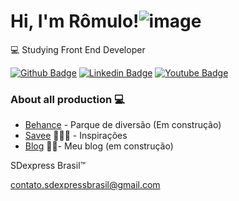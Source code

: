 # Hi, I'm Rômulo!![image](https://user-images.githubusercontent.com/73828375/120840379-8e3eef00-c540-11eb-8178-bcd27c6f5dd4.png)


💻 Studying Front End Developer

[![Github Badge](https://img.shields.io/badge/-Github-000?style=flat-square&logo=Github&logoColor=white&link=https://github.com/Romulo-Filipe-Rodrigues-dos-Reis)](https://github.com/Romulo-Filipe-Rodrigues-dos-Reis)
[![Linkedin Badge](https://img.shields.io/badge/-LinkedIn-blue?style=flat-square&logo=Linkedin&logoColor=white&link=https://www.linkedin.com/in/sdexpressbrasil/)](https://www.linkedin.com/in/sdexpressbrasil/)
[![Youtube Badge](https://img.shields.io/badge/-YouTube-ff0000?style=flat-square&labelColor=ff0000&logo=youtube&logoColor=white&link=https://www.youtube.com/channel/UC_lQIwKUfXKLHTU-CFHBhng)](https://www.youtube.com/channel/UC_lQIwKUfXKLHTU-CFHBhng)

### About all production 💻 
- [Behance](https://www.behance.net/sdexpressbrasil/appreciated) - Parque de diversão (Em construção) 
- [Savee](https://savee.it/romulo_filipe_rodrigues_dos_reis/)  👨🏼‍🏫 - Inspirações
- [Blog](https://sdexpresscriativo.blogspot.com/p/album.html)  ✍🏼- Meu blog (em construção)

SDexpress Brasil™

 contato.sdexpressbrasil@gmail.com

